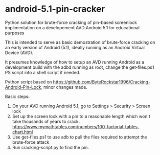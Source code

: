 # android-5.1-pin-cracker
Python solution for brute-force cracking of pin-based screenlock implimentation on a developement AVD Android 5.1 for educational purposes

This is intended to serve as basic demostration of brute-force cracking on an early version of Android (5.1), ideally running as an Android Virtual Device (AVD).

It presumes knowledge of how to setup an AVD running Android as a development build with the adbd running as root, change the get-files.ps1 PS script into a shell script if needed.

Python script based on https://github.com/ByteRockstar1996/Cracking-Android-Pin-Lock, minor changes made.

Basic steps:
1. On your AVD running Android 5.1, go to Settings > Security > Screen lock
2. Set up the screen lock with a pin to a reasonable length which won't take thousands of years to crack. https://www.mymathtables.com/numbers/100-factorial-tables-chart.html
3. Use get-files.ps1 to use adb to pull the files required to attempt the brute-force attack
4. Run cracking-script.py to find the pin.
